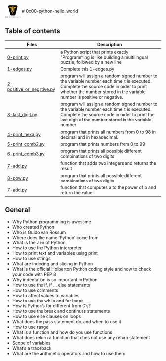 <img align="center" src="/images/roeHR-01.png" width=10% height=10%> 
# 0x00-python-hello_world

## Table of contents

| Files                                                                                                                                                                    | Description                                                                                                                                                                                                      |
| ------------------------------------------------------------------------------------------------------------------------------------------------------------------------ | ---------------------------------------------------------------------------------------------------------------------------------------------------------------------------------------------------------------- |
| [0-print.py](https://github.com/ronroeandassociates/holbertonschool-higher_level_programming/blob/main/0x00-python-hello_world/0-print.py)                               | a Python script that prints exactly "Programming is like building a multilingual puzzle, followed by a new line                                                                                                  |
| [1-edges.py](https://github.com/ronroeandassociates/holbertonschool-higher_level_programming/blob/main/0x00-python-hello_world/1-edges.py)                               | Complete this 1-edges.py                                                                                                                                                                                         |
| [2-positive_or_negative.py](https://github.com/ronroeandassociates/holbertonschool-higher_level_programming/blob/main/0x00-python-hello_world/2-positive_or_negative.py) | program will assign a random signed number to the variable number each time it is executed. Complete the source code in order to print whether the number stored in the variable number is positive or negative. |
| [3-last_digit.py](https://github.com/ronroeandassociates/holbertonschool-higher_level_programming/blob/main/0x00-python-hello_world/3-last_digit.py)                     | program will assign a random signed number to the variable number each time it is executed. Complete the source code in order to print the last digit of the number stored in the variable number                |
| [4-print_hexa.py](https://github.com/ronroeandassociates/holbertonschool-higher_level_programming/blob/main/0x00-python-hello_world/4-print_hexa.py)                     | program that prints all numbers from 0 to 98 in decimal and in hexadecimal.                                                                                                                                      |
| [5-print_comb2.py](https://github.com/ronroeandassociates/holbertonschool-higher_level_programming/blob/main/0x00-python-hello_world/5-print_comb2.py)                   | program that prints numbers from 0 to 99                                                                                                                                                                         |
| [6-print_comb3.py](https://github.com/ronroeandassociates/holbertonschool-higher_level_programming/blob/main/0x00-python-hello_world/6-print_comp3.py)                   | program that prints all possible different combinations of two digits                                                                                                                                            |
| [7-add.py](https://github.com/ronroeandassociates/holbertonschool-higher_level_programming/blob/main/0x00-python-hello_world/7-add.py)                                   | function that adds two integers and returns the result                                                                                                                                                           |
| [8-pow.py](int_comp3.py)                                                                                                                                                 | program that prints all possible different combinations of two digits                                                                                                                                            |
| [7-add.py](https://github.com/ronroeandassociates/holbertonschool-higher_level_programming/blob/main/0x00-python-hello_world/8-pow.py)                                   | function that computes a to the power of b and return the value                                                                                                                                                  |

## General

- Why Python programming is awesome
- Who created Python
- Who is Guido van Rossum
- Where does the name ‘Python’ come from
- What is the Zen of Python
- How to use the Python interpreter
- How to print text and variables using print
- How to use strings
- What are indexing and slicing in Python
- What is the official Holberton Python coding style and how to check your code with PEP 8
- Why indentation is so important in Python
- How to use the if, if ... else statements
- How to use comments
- How to affect values to variables
- How to use the while and for loops
- How is Python’s for different from C‘s?
- How to use the break and continues statements
- How to use else clauses on loops
- What does the pass statement do, and when to use it
- How to use range
- What is a function and how do you use functions
- What does return a function that does not use any return statement
- Scope of variables
- What’s a traceback
- What are the arithmetic operators and how to use them
